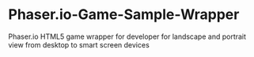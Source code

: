 # Phaser.io-Game-Sample-Wrapper
Phaser.io HTML5 game wrapper for developer for landscape and portrait view from desktop to smart screen devices
